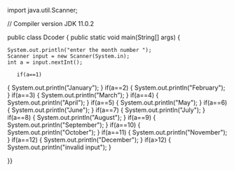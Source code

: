 import java.util.Scanner;

 // Compiler version JDK 11.0.2

public class Dcoder
 {
   public static void main(String[] args)
   { 
     
    System.out.println("enter the month number ");
    Scanner input = new Scanner(System.in);
    int a = input.nextInt();
     
       if(a==1)
   {
     System.out.println("January");
   }
       if(a==2)
   {
     System.out.println("February");
   }
       if(a==3)
   {
     System.out.println("March");
   }
       if(a==4)
   {
     System.out.println("April");
   }
        if(a==5)
   {
     System.out.println("May");
   }
   if(a==6)
   {
     System.out.println("June");
   }
       if(a==7)
   {
     System.out.println("July");
   }
       if(a==8)
   {
     System.out.println("August");
   }
       if(a==9)
   {
     System.out.println("September");
   }
        if(a==10)
   {
     System.out.println("October");
   }
         if(a==11)
   {
     System.out.println("November");
   }
       if(a==12)
   {
     System.out.println("December");
   }
       if(a>12)
   {
     System.out.println("invalid input");
   }
   
   }}

